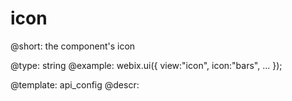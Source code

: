 icon
=============

@short:
	the component's icon

@type: string
@example:
webix.ui({
    view:"icon",
    icon:"bars",
    ...
});
 

@template:	api_config
@descr:


